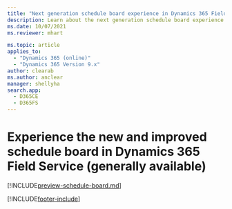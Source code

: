 ```yaml
---
title: "Next generation schedule board experience in Dynamics 365 Field Service | MicrosoftDocs"
description: Learn about the next generation schedule board experience in Dynamics 365 Field Service
ms.date: 10/07/2021
ms.reviewer: mhart

ms.topic: article
applies_to: 
  - "Dynamics 365 (online)"
  - "Dynamics 365 Version 9.x"
author: clearab
ms.author: anclear
manager: shellyha
search.app: 
  - D365CE
  - D365FS
---
```


# Experience the new and improved schedule board in Dynamics 365 Field Service (generally available)

[!INCLUDE[preview-schedule-board.md](../shared/urs/preview-schedule-board.md)]



[!INCLUDE[footer-include](../includes/footer-banner.md)]